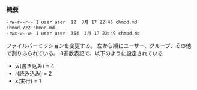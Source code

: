 ### 概要
```markdown
-rw-r--r-- 1 user user  12  3月 17 22:45 chmod.md
chmod 722 chmod.md
-rwx-w--w- 1 user user  354  3月 17 22:49 chmod.md
```
ファイルパーミッションを変更する。
左から順にユーザー、グループ、その他で割りふられている。
8進数表記で、以下のように設定されている

* w(書き込み) = 4
* r(読み込み) = 2
* x(実行)     = 1
